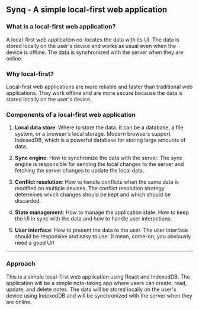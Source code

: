 ## Synq - A simple local-first web application

### What is a local-first web application?

A local-first web application co-locates the data with its UI. The data is stored locally on the user's device and works as usual even when the device is offline. The data is synchronized with the server when they are online.

### Why local-first?

Local-first web applications are more reliable and faster than traditional web applications. They work offline and are more secure because the data is stored locally on the user's device.

### Components of a local-first web application

1. **Local data store**: Where to store the data. It can be a database, a file system, or a browser's local storage. Modern browsers support IndexedDB, which is a powerful database for storing large amounts of data.

2. **Sync engine**: How to synchronize the data with the server. The sync engine is responsible for sending the local changes to the server and fetching the server changes to update the local data.

3. **Conflict resolution**: How to handle conflicts when the same data is modified on multiple devices. The conflict resolution strategy determines which changes should be kept and which should be discarded.

4. **State management**: How to manage the application state. How to keep the UI in sync with the data and how to handle user interactions.

5. **User interface**: How to present the data to the user. The user interface should be responsive and easy to use. (I mean, come-on, you obviously need a good UI)

---

### Approach

This is a simple local-first web application using React and IndexedDB. The application will be a simple note-taking app where users can create, read, update, and delete notes. The data will be stored locally on the user's device using IndexedDB and will be synchronized with the server when they are online.
